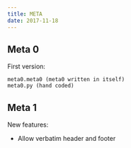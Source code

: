 ```yaml
---
title: META
date: 2017-11-18
---
```


## Meta 0

First version:

    meta0.meta0 (meta0 written in itself)
    meta0.py (hand coded)

## Meta 1

New features:

* Allow verbatim header and footer
